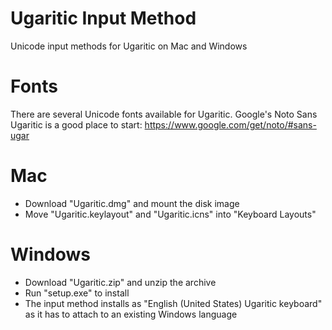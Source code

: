 # Ugaritic Input Method
Unicode input methods for Ugaritic on Mac and Windows

# Fonts
There are several Unicode fonts available for Ugaritic. Google's Noto Sans Ugaritic is a good place to start:
https://www.google.com/get/noto/#sans-ugar

# Mac
- Download "Ugaritic.dmg" and mount the disk image
- Move "Ugaritic.keylayout" and "Ugaritic.icns" into "Keyboard Layouts"

# Windows
- Download "Ugaritic.zip" and unzip the archive
- Run "setup.exe" to install
- The input method installs as "English (United States) Ugaritic keyboard" as it has to attach to an existing Windows language
